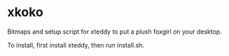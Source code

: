 # xkoko
Bitmaps and setup script for xteddy to put a plush foxgirl on your desktop.

To install, first install xteddy, then run install.sh.
